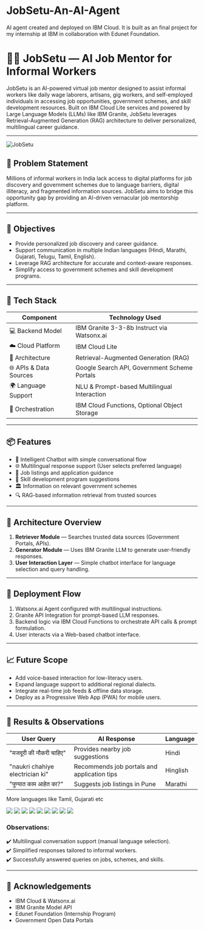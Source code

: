 # JobSetu-An-AI-Agent
AI agent created and deployed on IBM Cloud. It is built as an final project for my internship at IBM in collaboration with Edunet Foundation.

# 👷‍♀️ JobSetu — AI Job Mentor for Informal Workers

JobSetu is an AI-powered virtual job mentor designed to assist informal workers like daily wage laborers, artisans, gig workers, and self-employed individuals in accessing job opportunities, government schemes, and skill development resources. Built on IBM Cloud Lite services and powered by Large Language Models (LLMs) like IBM Granite, JobSetu leverages Retrieval-Augmented Generation (RAG) architecture to deliver personalized, multilingual career guidance.

---
![JobSetu](jobsetuu.png)

## 🚩 Problem Statement
Millions of informal workers in India lack access to digital platforms for job discovery and government schemes due to language barriers, digital illiteracy, and fragmented information sources. JobSetu aims to bridge this opportunity gap by providing an AI-driven vernacular job mentorship platform.

---

## 🎯 Objectives
- Provide personalized job discovery and career guidance.
- Support communication in multiple Indian languages (Hindi, Marathi, Gujarati, Telugu, Tamil, English).
- Leverage RAG architecture for accurate and context-aware responses.
- Simplify access to government schemes and skill development programs.

---

## 🔧 Tech Stack

| Component            | Technology Used                               |
|----------------------|-----------------------------------------------|
| 💻 Backend Model      | IBM Granite 3-3-8b Instruct via Watsonx.ai    |
| ☁️ Cloud Platform     | IBM Cloud Lite                               |
| 🔄 Architecture       | Retrieval-Augmented Generation (RAG)          |
| 🌐 APIs & Data Sources| Google Search API, Government Scheme Portals  |
| 🌍 Language Support   | NLU & Prompt-based Multilingual Interaction   |
| 🧠 Orchestration      | IBM Cloud Functions, Optional Object Storage  |

---

## 📦 Features
- 🧠 Intelligent Chatbot with simple conversational flow
- 🌐 Multilingual response support (User selects preferred language)
- 🏢 Job listings and application guidance
- 🏫 Skill development program suggestions
- 🏛️ Information on relevant government schemes
- 🔍 RAG-based information retrieval from trusted sources

---

## 🧩 Architecture Overview
1. **Retriever Module** — Searches trusted data sources (Government Portals, APIs).
2. **Generator Module** — Uses IBM Granite LLM to generate user-friendly responses.
3. **User Interaction Layer** — Simple chatbot interface for language selection and query handling.

---

## 🔧 Deployment Flow
1. Watsonx.ai Agent configured with multilingual instructions.
2. Granite API Integration for prompt-based LLM responses.
3. Backend logic via IBM Cloud Functions to orchestrate API calls & prompt formulation.
4. User interacts via a Web-based chatbot interface.

---

## 📈 Future Scope
- Add voice-based interaction for low-literacy users.
- Expand language support to additional regional dialects.
- Integrate real-time job feeds & offline data storage.
- Deploy as a Progressive Web App (PWA) for mobile users.

---

## 📸 Results & Observations
| User Query | AI Response | Language |
|------------|-------------|----------|
| "मजदूरी की नौकरी चाहिए" | Provides nearby job suggestions | Hindi |
| "naukri chahiye electrician ki" | Recommends job portals and application tips | Hinglish |
| "पुण्यात काम आहेत का?" | Suggests job listings in Pune | Marathi |
More languages like Tamil, Gujarati etc

![](Result/img1.png)
![](Result/img2.png)
![](Result/img3.png)
![](Result/img4.png)
![](Result/img5.png)
![](Result/img6.png)
![](Result/img7.png)
![](Result/img8.png)
![](Result/imgl.png)


### Observations:
✔️ Multilingual conversation support (manual language selection).  
✔️ Simplified responses tailored to informal workers.  
✔️ Successfully answered queries on jobs, schemes, and skills.

---

## 🙌 Acknowledgements
- IBM Cloud & Watsonx.ai
- IBM Granite Model API
- Edunet Foundation (Internship Program)
- Government Open Data Portals

